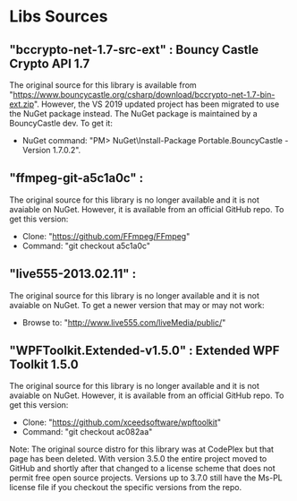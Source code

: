 # Libs Sources

## "bccrypto-net-1.7-src-ext" : Bouncy Castle Crypto API 1.7
The original source for this library is available from "https://www.bouncycastle.org/csharp/download/bccrypto-net-1.7-bin-ext.zip". However, the VS 2019 updated project has been migrated to use the NuGet package instead. The NuGet package is maintained by a BouncyCastle dev. To get it:
- NuGet command: "PM> NuGet\Install-Package Portable.BouncyCastle -Version 1.7.0.2". 

## "ffmpeg-git-a5c1a0c" : 
The original source for this library is no longer available and it is not avaiable on NuGet. However, it is available from an official GitHub repo. To get this version:
- Clone: "https://github.com/FFmpeg/FFmpeg"
- Command: "git checkout a5c1a0c"

## "live555-2013.02.11" : 
The original source for this library is no longer available and it is not avaiable on NuGet. To get a newer version that may or may not work:
- Browse to: "http://www.live555.com/liveMedia/public/"

## "WPFToolkit.Extended-v1.5.0" : Extended WPF Toolkit 1.5.0
The original source for this library is no longer available and it is not avaiable on NuGet. However, it is available from an official GitHub repo. To get this version:
- Clone: "https://github.com/xceedsoftware/wpftoolkit"
- Command: "git checkout ac082aa"

Note: The original source distro for this library was at CodePlex but that page has been deleted. With version 3.5.0 the entire project moved to GitHub and shortly after that changed to a license scheme that does not permit free open source projects. Versions up to 3.7.0 still have the Ms-PL license file if you checkout the specific versions from the repo.
